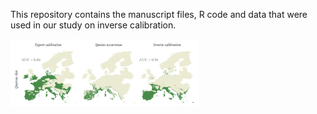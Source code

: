 This repository contains the manuscript files, R code and data that were used in our study on inverse calibration.

<img align='center' src="https://github.com/vvandermeersch/inverse_calibration/blob/main/example.png" width="60%">
